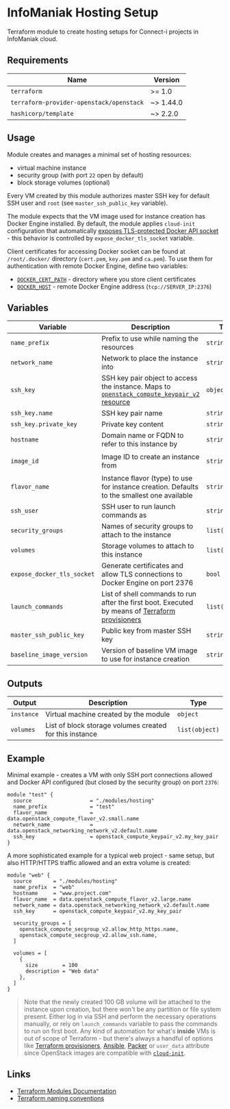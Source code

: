 # InfoManiak Hosting Setup

Terraform module to create hosting setups for Connect-i projects in InfoManiak cloud.

## Requirements

| Name                                     | Version   |
| ---------------------------------------- | --------- |
| `terraform`                              | >= 1.0    |
| `terraform-provider-openstack/openstack` | ~> 1.44.0 |
| `hashicorp/template`                     | ~> 2.2.0  |

## Usage

Module creates and manages a minimal set of hosting resources:
* virtual machine instance
* security group (with port `22` open by default)
* block storage volumes (optional)

Every VM created by this module authorizes master SSH key for default SSH user and `root` (see `master_ssh_public_key` variable).

The module expects that the VM image used for instance creation has Docker Engine installed. By default, the module applies `cloud-init` configuration that automatically [exposes TLS-protected Docker API socket](https://docs.docker.com/engine/security/protect-access/#use-tls-https-to-protect-the-docker-daemon-socket) - this behavior is controlled by `expose_docker_tls_socket` variable.

Client certificates for accessing Docker socket can be found at `/root/.docker/` directory (`cert.pem`, `key.pem` and `ca.pem`). To use them for authentication with remote Docker Engine, define two variables:
* [`DOCKER_CERT_PATH`](https://docs.docker.com/compose/reference/envvars/#docker_cert_path) - directory where you store client certificates
* [`DOCKER_HOST`](https://docs.docker.com/compose/reference/envvars/#docker_host) - remote Docker Engine address (`tcp://SERVER_IP:2376`)

## Variables

| Variable                   | Description                                                  | Type           | Default                | Required |
| -------------------------- | ------------------------------------------------------------ | -------------- | ---------------------- | -------- |
| `name_prefix`              | Prefix to use while naming the resources                     | `string`       |                        | yes      |
| `network_name`             | Network to place the instance into                           | `string`       |                        | yes      |
| `ssh_key`                  | SSH key pair object to access the instance. Maps to [`openstack_compute_keypair_v2` resource](https://registry.terraform.io/providers/terraform-provider-openstack/openstack/latest/docs/resources/compute_keypair_v2) | `object`       |                        | yes      |
| `ssh_key.name`             | SSH key pair name                                            | `string`       |                        | yes      |
| `ssh_key.private_key`      | Private key content                                          | `string`       |                        | yes      |
| `hostname`                 | Domain name or FQDN to refer to this instance by             | `string`       |                        | no       |
| `image_id`                 | Image ID to create an instance from                          | `string`       | `docker-baseline-v1.0` | no       |
| `flavor_name`              | Instance flavor (type) to use for instance creation. Defaults to the smallest one available | `string`       | `a1-ram2-disk20-perf1` | no       |
| `ssh_user`                 | SSH user to run launch commands as                           | `string`       | `debian`               | no       |
| `security_groups`          | Names of security groups to attach to the instance           | `list(string)` | `[]`                   | no       |
| `volumes`                  | Storage volumes to attach to this instance                   | `list(object)` | `[]`                   | no       |
| `expose_docker_tls_socket` | Generate certificates and allow TLS connections to Docker Engine on port 2376 | `bool`         | `true`                 | no       |
| `launch_commands`          | List of shell commands to run after the first boot. Executed by means of [Terraform provisioners](https://www.terraform.io/language/resources/provisioners/syntax) | `list(string)` | `[]`                   | no       |
| `master_ssh_public_key`    | Public key from master SSH key                               | `string`       |                        | yes      |
| `baseline_image_version`   | Version of baseline VM image to use for instance creation    | `string`       | `1.0`                  | no       |

## Outputs

| Output     | Description                                             | Type           |
| ---------- | ------------------------------------------------------- | -------------- |
| `instance` | Virtual machine created by the module                   | `object`       |
| `volumes`  | List of block storage volumes created for this instance | `list(object)` |

## Example

Minimal example - creates a VM with only SSH port connections allowed and Docker API configured (but closed by the security group) on port `2376`:

```hcl
module "test" {
  source                   = "./modules/hosting"
  name_prefix              = "test"
  flavor_name              = data.openstack_compute_flavor_v2.small.name
  network_name             = data.openstack_networking_network_v2.default.name
  ssh_key                  = openstack_compute_keypair_v2.my_key_pair
}
```

A more sophisticated example for a typical web project - same setup, but also HTTP/HTTPS traffic allowed and an extra volume is created:

```hcl
module "web" {
  source       = "./modules/hosting"
  name_prefix  = "web"
  hostname     = "www.project.com"
  flavor_name  = data.openstack_compute_flavor_v2.large.name
  network_name = data.openstack_networking_network_v2.default.name
  ssh_key      = openstack_compute_keypair_v2.my_key_pair

  security_groups = [
    openstack_compute_secgroup_v2.allow_http_https.name,
    openstack_compute_secgroup_v2.allow_ssh.name,
  ]

  volumes = [
    {
      size        = 100
      description = "Web data"
    },
  ]
}
```

> Note that the newly created 100 GB volume will be attached to the instance upon creation, but there won't be any partition or file system present. Either log in via SSH and perform the necessary operations manually, or rely on `launch_commands` variable to pass the commands to run on first boot. Any kind of automation for what's **inside** VMs is out of scope of Terraform - but there's always a handful of options like [Terraform provisioners](https://www.terraform.io/language/resources/provisioners/syntax), [Ansible](https://www.ansible.com), [Packer](https://www.packer.io) or `user_data` attribute since OpenStack images are compatible with [`cloud-init`](https://cloudinit.readthedocs.io/en/latest/).

## Links

* [Terraform Modules Documentation](https://www.terraform.io/docs/modules/index.html)
* [Terraform naming conventions](https://www.terraform-best-practices.com/naming)
